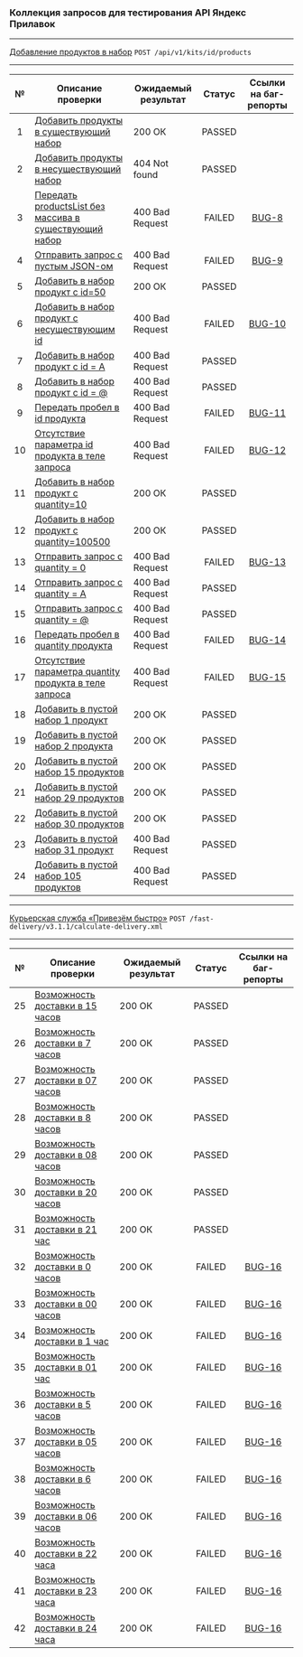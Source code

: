 ### Коллекция запросов для тестирования API Яндекс Прилавок

---

[Добавление продуктов в набор](https://www.postman.com/forweb/workspace/lavka/collection/34470293-43a0352a-462a-446f-ad79-50a57974f293) `POST /api/v1/kits/id/products`

---

| №   | Описание проверки                                                                                                                                              | Ожидаемый результат | Статус | Ссылки на баг-репорты                                     |
|:---:|----------------------------------------------------------------------------------------------------------------------------------------------------------------|---------------------|:------:|:---------------------------------------------------------:|
| 1   | [Добавить продукты в существующий набор](https://www.postman.com/forweb/workspace/lavka/request/34470293-fe784084-0c06-414a-b4be-b25ca66d6696)                 | 200 ОК              | PASSED |                                                           |
| 2   | [Добавить продукты в несуществующий набор](https://www.postman.com/forweb/workspace/lavka/request/34470293-44a855d7-4b88-48a2-9cf5-b409f533ea35)               | 404 Not found       | PASSED |                                                           |
| 3   | [Передать productsList без массива в существующий набор](https://www.postman.com/forweb/workspace/lavka/request/34470293-2223f468-2c0a-4bce-8f34-e15160df49bb) | 400 Bad Request     | FAILED | [BUG-8](https://heorhii-ap.youtrack.cloud/issue/BUG-8)    |
| 4   | [Отправить запрос с пустым JSON-ом](https://www.postman.com/forweb/workspace/lavka/request/34470293-4bd8bd7e-e6a1-40fb-be6e-b0abec46f5fa)                      | 400 Bad Request     | FAILED | [BUG-9](https://heorhii-ap.youtrack.cloud/issue/BUG-9)    |
| 5   | [Добавить в набор продукт с id=50](https://www.postman.com/forweb/workspace/lavka/request/34470293-4a4deb60-b4b9-4ecf-bc91-ce85de34135a)                       | 200 ОК              | PASSED |                                                           |
| 6   | [Добавить в набор продукт с несуществующим id](https://www.postman.com/forweb/workspace/lavka/request/34470293-9f287045-d859-4a61-b893-1044c0a635d6)           | 400 Bad Request     | FAILED | [BUG-10](https://heorhii-ap.youtrack.cloud/issue/BUG-10)  |
| 7   | [Добавить в набор продукт с id = A](https://www.postman.com/forweb/workspace/lavka/request/34470293-6aecd383-8f82-4a9b-a427-f73764db65ad)                      | 400 Bad Request     | PASSED |                                                           |
| 8   | [Добавить в набор продукт с id = @](https://www.postman.com/forweb/workspace/lavka/request/34470293-cf63d202-8628-4398-8e25-b56c46cda4b7)                      | 400 Bad Request     | PASSED |                                                           |
| 9   | [Передать пробел в id продукта](https://www.postman.com/forweb/workspace/lavka/request/34470293-21fc245e-a633-4514-b8cc-df30c3127eda)                          | 400 Bad Request     | FAILED | [BUG-11](https://heorhii-ap.youtrack.cloud/issue/BUG-11)  |
| 10  | [Отсутствие параметра id продукта в теле запроса](https://www.postman.com/forweb/workspace/lavka/request/34470293-a66448c5-bf5a-4cad-971a-f1da3208185a)        | 400 Bad Request     | FAILED | [BUG-12](https://heorhii-ap.youtrack.cloud/issue/BUG-12)  |
| 11  | [Добавить в набор продукт с quantity=10](https://www.postman.com/forweb/workspace/lavka/request/34470293-62993dbb-0b49-4e92-8399-3bc38e94acc8)                 | 200 ОК              | PASSED |                                                           |
| 12  | [Добавить в набор продукт с quantity=100500](https://www.postman.com/forweb/workspace/lavka/request/34470293-811c99a8-9688-4708-a10c-4dc1d4a0cb9a)             | 200 ОК              | PASSED |                                                           |
| 13  | [Отправить запрос с quantity = 0](https://www.postman.com/forweb/workspace/lavka/request/34470293-6d624997-915c-4502-94f3-5c5f6b39881b)                        | 400 Bad Request     | FAILED | [BUG-13](https://heorhii-ap.youtrack.cloud/issue/BUG-13)  |
| 14  | [Отправить запрос с quantity = A](https://www.postman.com/forweb/workspace/lavka/request/34470293-d77ed467-de40-49d1-9d9c-393e7a3bf6b7)                        | 400 Bad Request     | PASSED |                                                           |
| 15  | [Отправить запрос с quantity = @](https://www.postman.com/forweb/workspace/lavka/request/34470293-0ba6583e-cee2-404f-8b8b-668a98a48916)                        | 400 Bad Request     | PASSED |                                                           |
| 16  | [Передать пробел в quantity продукта](https://www.postman.com/forweb/workspace/lavka/request/34470293-404cbebf-444c-45f6-9822-6f9a6d1f4bbb)                    | 400 Bad Request     | FAILED | [BUG-14](https://heorhii-ap.youtrack.cloud/issue/BUG-14)  |
| 17  | [Отсутствие параметра quantity продукта в теле запроса](https://www.postman.com/forweb/workspace/lavka/request/34470293-c4a8bf67-2070-4190-8247-ab3dc05c92b6)  | 400 Bad Request     | FAILED | [BUG-15](https://heorhii-ap.youtrack.cloud/issue/BUG-15)  |
| 18  | [Добавить в пустой набор 1 продукт](https://www.postman.com/forweb/workspace/lavka/request/34470293-e85e38ec-230a-4482-8a67-0a8c171b19ac)                      | 200 ОК              | PASSED |                                                           |
| 19  | [Добавить в пустой набор 2 продукта](https://www.postman.com/forweb/workspace/lavka/request/34470293-8be17f0d-3b1a-4220-acda-a460247c5585)                     | 200 ОК              | PASSED |                                                           |
| 20  | [Добавить в пустой набор 15 продуктов](https://www.postman.com/forweb/workspace/lavka/request/34470293-497a254c-8187-4940-ab43-745ffbaa8022)                   | 200 ОК              | PASSED |                                                           |
| 21  | [Добавить в пустой набор 29 продуктов](https://www.postman.com/forweb/workspace/lavka/request/34470293-27fcc352-bfdd-404f-927e-4eeba75952d7)                   | 200 ОК              | PASSED |                                                           |
| 22  | [Добавить в пустой набор 30 продуктов](https://www.postman.com/forweb/workspace/lavka/request/34470293-65d6ff1f-ace0-4f18-b09a-926445d3b256)                   | 200 ОК              | PASSED |                                                           |
| 23  | [Добавить в пустой набор 31 продукт](https://www.postman.com/forweb/workspace/lavka/request/34470293-94ea7414-244c-43b6-baa8-d6ca0dee4dc0)                     | 400 Bad Request     | PASSED |                                                           |
| 24  | [Добавить в пустой набор 105 продуктов](https://www.postman.com/forweb/workspace/lavka/request/34470293-d9a6acc5-448b-4957-a3b2-e0328e0715f7)                  | 400 Bad Request     | PASSED |                                                           |

---

[Курьерская служба «Привезём быстро»](https://www.postman.com/forweb/workspace/lavka/collection/34470293-2639eb85-a518-4f07-a05c-d891af007682) `POST /fast-delivery/v3.1.1/calculate-delivery.xml`

---

| №   | Описание проверки                                                                                                                                              | Ожидаемый результат | Статус | Ссылки на баг-репорты                                     |
|:---:|----------------------------------------------------------------------------------------------------------------------------------------------------------------|---------------------|:------:|:---------------------------------------------------------:|
| 25  | [Возможность доставки в 15 часов](https://www.postman.com/forweb/workspace/lavka/request/34470293-237e0fab-9c7c-43b3-b391-ed9a234fba95)                        | 200 ОК              | PASSED |                                                           |
| 26  | [Возможность доставки в 7 часов](https://www.postman.com/forweb/workspace/lavka/request/34470293-8d04cf5e-e57d-4858-8e01-6167c1758b77)                         | 200 ОК              | PASSED |                                                           |
| 27  | [Возможность доставки в 07 часов](https://www.postman.com/forweb/workspace/lavka/request/34470293-6e47f12c-c47b-4674-9aa3-c6b9ace0f20d)                        | 200 ОК              | PASSED |                                                           |
| 28  | [Возможность доставки в 8 часов](https://www.postman.com/forweb/workspace/lavka/request/34470293-74b24edf-9208-4c03-814c-24ffd385bdf4)                         | 200 ОК              | PASSED |                                                           |
| 29  | [Возможность доставки в 08 часов](https://www.postman.com/forweb/workspace/lavka/request/34470293-3447549f-e157-4845-a6f8-d0b35a7b45d2)                        | 200 ОК              | PASSED |                                                           |
| 30  | [Возможность доставки в 20 часов](https://www.postman.com/forweb/workspace/lavka/request/34470293-19dca10c-f40a-4f1e-a3bc-9b234c2a60bf)                        | 200 ОК              | PASSED |                                                           |
| 31  | [Возможность доставки в 21 час](https://www.postman.com/forweb/workspace/lavka/request/34470293-a1c29b29-7b34-4501-b302-ab90b62ee434)                          | 200 ОК              | PASSED |                                                           |
| 32  | [Возможность доставки в 0 часов](https://www.postman.com/forweb/workspace/lavka/request/34470293-d1b17e8e-5263-4871-a674-430cb7b21038)                         | 200 ОК              | FAILED | [BUG-16](https://heorhii-ap.youtrack.cloud/issue/BUG-16)  |
| 33  | [Возможность доставки в 00 часов](https://www.postman.com/forweb/workspace/lavka/request/34470293-a0a26588-113f-441d-af6e-ff2b3dfd0a5e)                        | 200 ОК              | FAILED | [BUG-16](https://heorhii-ap.youtrack.cloud/issue/BUG-16)  |
| 34  | [Возможность доставки в 1 час](https://www.postman.com/forweb/workspace/lavka/request/34470293-a052d679-aac1-4f92-801b-bfc385e2ada8)                           | 200 ОК              | FAILED | [BUG-16](https://heorhii-ap.youtrack.cloud/issue/BUG-16)  |
| 35  | [Возможность доставки в 01 час](https://www.postman.com/forweb/workspace/lavka/request/34470293-ff4e546b-4494-40e2-90c1-868fbc459bde)                          | 200 ОК              | FAILED | [BUG-16](https://heorhii-ap.youtrack.cloud/issue/BUG-16)  |
| 36  | [Возможность доставки в 5 часов](https://www.postman.com/forweb/workspace/lavka/request/34470293-75caf522-cfca-45d1-b327-9b5596a6af2e)                         | 200 ОК              | FAILED | [BUG-16](https://heorhii-ap.youtrack.cloud/issue/BUG-16)  |
| 37  | [Возможность доставки в 05 часов](https://www.postman.com/forweb/workspace/lavka/request/34470293-b4c2580c-b33c-42bd-b8cc-6e922eafd15d)                        | 200 ОК              | FAILED | [BUG-16](https://heorhii-ap.youtrack.cloud/issue/BUG-16)  |
| 38  | [Возможность доставки в 6 часов](https://www.postman.com/forweb/workspace/lavka/request/34470293-ab014d3c-3f6d-4a8f-a9f4-2d2f3230898d)                         | 200 ОК              | FAILED | [BUG-16](https://heorhii-ap.youtrack.cloud/issue/BUG-16)  |
| 39  | [Возможность доставки в 06 часов](https://www.postman.com/forweb/workspace/lavka/request/34470293-b12ee82b-9363-4289-add1-a3595418cb3f)                        | 200 ОК              | FAILED | [BUG-16](https://heorhii-ap.youtrack.cloud/issue/BUG-16)  |
| 40  | [Возможность доставки в 22 часа](https://www.postman.com/forweb/workspace/lavka/request/34470293-e6dd7f99-f290-461a-b5b5-cd3cd059ae27)                         | 200 ОК              | FAILED | [BUG-16](https://heorhii-ap.youtrack.cloud/issue/BUG-16)  |
| 41  | [Возможность доставки в 23 часа](https://www.postman.com/forweb/workspace/lavka/request/34470293-7beba713-c4c3-4827-adf7-f06cde095c29)                         | 200 ОК              | FAILED | [BUG-16](https://heorhii-ap.youtrack.cloud/issue/BUG-16)  |
| 42  | [Возможность доставки в 24 часа](https://www.postman.com/forweb/workspace/lavka/request/34470293-301c53e0-f796-484b-a459-5ac9dcb0423d)                         | 200 ОК              | FAILED | [BUG-16](https://heorhii-ap.youtrack.cloud/issue/BUG-16)  |






